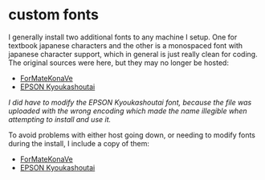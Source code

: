 
# custom fonts

I generally install two additional fonts to any machine I setup.  One for textbook japanese characters and the other is a monospaced font with japanese character support, which in general is just really clean for coding.  The original sources were here, but they may no longer be hosted:

- [ForMateKonaVe](http://d.hatena.ne.jp/hetima/20061102/1162435711)
- [EPSON Kyoukashoutai](http://www.wazu.jp/gallery/Fonts_Japanese.html)

_I did have to modify the EPSON Kyoukashoutai font, because the file was uploaded with the wrong encoding which made the name illegible when attempting to install and use it._

To avoid problems with either host going down, or needing to modify fonts during the install, I include a copy of them:

- [ForMateKonaVe](https://github.com/cdelorme/system-setup/master/data/ForMateKonaVe.ttf)
- [EPSON Kyoukashoutai](https://github.com/cdelorme/system-setup/master/data/epkyouka.ttf)
